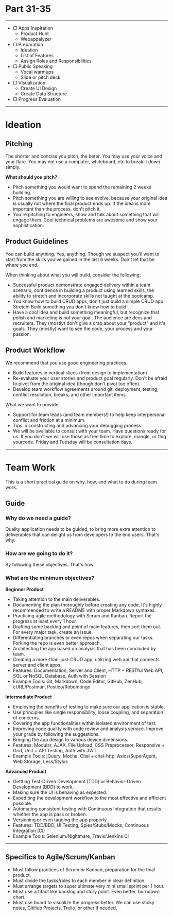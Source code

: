 # Part 31-35

---

- ▢ Apps Inspiration
  - Product Hunt
  - Webappalyzer
- ▢ Preparation
  - Ideation
  - List of Features
  - Assign Roles and Responsibilities
- ▢ Public Speaking
  - Vocal warmups
  - Slide or pitch deck
- ▢ Visualization
  - Create UI Design
  - Create Data Structure
- ▢ Progress Evaluation

---

# Ideation

## Pitching

The shorter and concise you pitch, the beter.
You may use your voice and your flare.
You may not use a computer, whiteboard, etc to break it down simply.

**What should you pitch?**

- Pitch something you would want to spend the remaining 2 weeks building.
- Pitch something you are willing to see evolve, because your original idea is usually not where the final product ends up. If the idea is more important than the process, don't pitch it.
- You're pitching to engineers, show and talk about something that will engage them. Cool technical problems are awesome and show your sophistication.

## Product Guidelines

You can build anything. Yes, anything. Though we suspect you'll want to start from the skills you've gained in the last 6 weeks. Don't let that be where you end.

When thinking about what you will build, consider the following:

- Successful product demonstrate engaged delivery within a team scenario, confidence in building a product using learned skills, the ability to stretch and incorporate skills not taught at the bootcamp.
- You know how to build CRUD apps, don't just build a simple CRUD app. Stretch! Build something you don't know how to build!
- Have a cool idea and build something meaningful, but recognize that polish and marketing is not your goal. The audience are devs and recruiters. They (mostly) don't give a crap about your "product" and it's goals. They (mostly) want to see the code, your process and your passion.

## Product Workflow

We recommend that you use good engineering practices.

- Build features in vertical slices (from design to implementation).
- Re-evaluate your user stories and product goal regularly. Don't be afraid to pivot from the original idea (though don't pivot too often).
- Develop team workflow agreements around git, deployment, testing, conflict resolution, breaks, and other important items.

What we want to provide.

- Support for team leads (and team members!) to help keep interpersonal conflict and friction at a minimum.
- Tips in constructing and advancing your debugging process.
- We will be available to consult with your team. Have questions ready for us. If you don't we will use those as free time to explore, mangle, or flog yourcode. Friday and Tuesday will be consultation days.

---

# Team Work

This is a short practical guide on why, how, and what to do during team work.

## Guide

### Why do we need a guide?

Quality application needs to be guided, to bring more extra attention to deliverables that can delight us from developers to the end users. That's why.

### How are we going to do it?

By following these objectives. That's how.

### What are the minimum objectives?

**Beginner Product**

- Taking attention to the main deliverables.
- Documenting the plan thoroughly before creating any code. It's highly recommended to write a README with proper Markdown syntaxes.
- Practicing agile methodology with Scrum and Kanban. Report the progress at least every 1 hour.
- Drafting some backlog and point of main features, then sort them out. For every major task, create an issue.
- Differentiating branches or even repos when separating our tasks. Forking the repo is even better approach.
- Architecting the app based on analysis that has been concluded by team.
- Creating a more-than-just-CRUD app, utilizing web api that connects server and client apps.
- Features: Documentation, Server and Client, HTTP + RESTful Web API, SQL or NoSQL Database, Auth with Session
- Example Tools: Git, Markdown, Code Editor, GitHub, ZenHub, cURL/Postman, Postico/Robomongo

**Intermediate Product**

- Employing the benefits of testing to make sure our application is stable.
- Use principles like single responsibility, loose coupling, and separation of concerns.
- Covering the app functionalities within isolated environment of test.
- Improving code quality with code review and analysis service. Improve your grade by following the suggestions.
- Bringing the app design to various device dimensions.
- Features: Modular, AJAX, File Upload, CSS Preprocessor, Responsive + Grid, Unit + API Testing, Auth with JWT
- Example Tools: jQuery, Mocha, Chai + chai-http, Axios/SuperAgent, Web Storage, Less/Stylus

**Advanced Product**

- Gettting Test-Driven Development (TDD) or Behavior-Driven Development (BDD) to work.
- Making sure the UI is behaving as expected.
- Expediting the development workflow to the most effective and efficient possible.
- Automating consistent testing with Continuous Integration that results whether the app is pass or broken.
- Versioning or even tagging the app properly.
- Features: TDD/BDD, UI Testing, Spies/Stubs/Mocks, Continuous Integration (CI)
- Example Tools: Selenium/Nightmare, Travis/Jenkins CI

---

## Specifics to Agile/Scrum/Kanban

- Must follow practices of Scrum or Kanban, preparation for the final product.
- Must divide the tasks/roles to each member in clear definition.
- Must arrange targets to super ultimate very mini small sprint per 1 hour.
- Must use artifact like backlog and story point. Even better, burndown chart.
- Must use board to visualize the progress better. We can use sticky notes, GitHub Projects, Trello, or other if needed.
